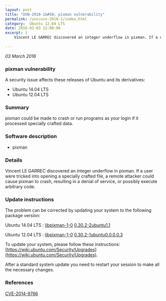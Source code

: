 ```yaml
---
layout: post
title: "USN-2918-1&#58; pixman vulnerability"
permalink: /usn/usn-2918-1/index.html
category:  Ubuntu 12.04 LTS
date: 2016-03-03 12:00:00
excerpt: |
    Vincent LE GARREC discovered an integer underflow in pixman. If a user were tricked into opening a specially crafted file, a remote attacker could cause pixman to crash, resulting in a denial of service, or possibly execute arbitrary code. 
    
--- 
```

 
 

*03 March 2016*

### pixman vulnerability

A security issue affects these releases of Ubuntu and its derivatives:

* Ubuntu 14.04 LTS
* Ubuntu 12.04 LTS

### Summary

pixman could be made to crash or run programs as your login if it processed specially crafted data.

### Software description

* pixman 

### Details

Vincent LE GARREC discovered an integer underflow in pixman. If a user were tricked into opening a specially crafted file, a remote attacker could cause pixman to crash, resulting in a denial of service, or possibly execute arbitrary code. 

### Update instructions

The problem can be corrected by updating your system to the following package version:

Ubuntu 14.04 LTS
 : [libpixman-1-0](https://launchpad.net/ubuntu/+source/pixman) <span> [0.30.2-2ubuntu1.1](https://launchpad.net/ubuntu/+source/pixman/0.30.2-2ubuntu1.1) </span> 

Ubuntu 12.04 LTS
 : [libpixman-1-0](https://launchpad.net/ubuntu/+source/pixman) <span> [0.30.2-1ubuntu0.0.0.0.3](https://launchpad.net/ubuntu/+source/pixman/0.30.2-1ubuntu0.0.0.0.3) </span> 

To update your system, please follow these instructions: [https://wiki.ubuntu.com/Security/Upgrades](https://wiki.ubuntu.com/Security/Upgrades).

After a standard system update you need to restart your session to make all the necessary changes. 

### References

 
 [CVE-2014-9766](http://people.ubuntu.com/~ubuntu-security/cve/CVE-2014-9766)
 

